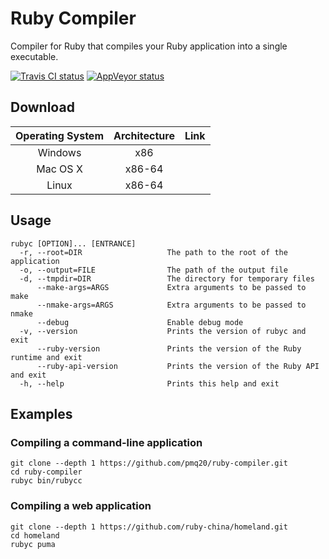 # Ruby Compiler

Compiler for Ruby that compiles your Ruby application into a single executable.

[![Travis CI status](https://travis-ci.org/pmq20/ruby-compiler.svg?branch=master)](https://travis-ci.org/pmq20/ruby-compiler)
[![AppVeyor status](https://ci.appveyor.com/api/projects/status/93i36eliiy6v3686/branch/master?svg=true)](https://ci.appveyor.com/project/pmq20/ruby-compiler/branch/master)

## Download

| Operating System | Architecture | Link                                                               |
|:----------------:|:------------:|--------------------------------------------------------------------|
|      Windows     |      x86     |       |
|     Mac OS X     |     x86-64   |       |
|       Linux      |     x86-64   |       |

## Usage

    rubyc [OPTION]... [ENTRANCE]
      -r, --root=DIR                   The path to the root of the application
      -o, --output=FILE                The path of the output file
      -d, --tmpdir=DIR                 The directory for temporary files
          --make-args=ARGS             Extra arguments to be passed to make
          --nmake-args=ARGS            Extra arguments to be passed to nmake
          --debug                      Enable debug mode
      -v, --version                    Prints the version of rubyc and exit
          --ruby-version               Prints the version of the Ruby runtime and exit
          --ruby-api-version           Prints the version of the Ruby API and exit
      -h, --help                       Prints this help and exit

## Examples

### Compiling a command-line application

    git clone --depth 1 https://github.com/pmq20/ruby-compiler.git
    cd ruby-compiler
    rubyc bin/rubycc

### Compiling a web application

    git clone --depth 1 https://github.com/ruby-china/homeland.git
    cd homeland
    rubyc puma
